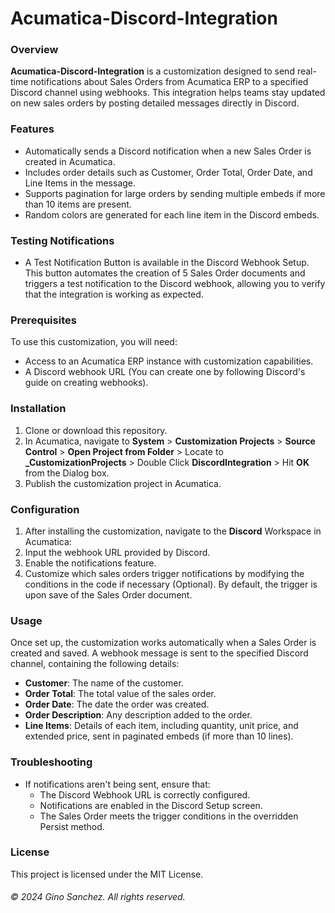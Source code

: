 # **Acumatica-Discord-Integration**
### Overview
**Acumatica-Discord-Integration** is a customization designed to send real-time notifications about Sales Orders from Acumatica ERP to a specified Discord channel using webhooks. This integration helps teams stay updated on new sales orders by posting detailed messages directly in Discord.

### Features
* Automatically sends a Discord notification when a new Sales Order is created in Acumatica.
* Includes order details such as Customer, Order Total, Order Date, and Line Items in the message.
* Supports pagination for large orders by sending multiple embeds if more than 10 items are present.
* Random colors are generated for each line item in the Discord embeds.

### Testing Notifications
* A Test Notification Button is available in the Discord Webhook Setup. This button automates the creation of 5 Sales Order documents and triggers a test notification to the Discord webhook, allowing you to verify that the integration is working as expected.
  
### Prerequisites
To use this customization, you will need:

* Access to an Acumatica ERP instance with customization capabilities.
* A Discord webhook URL (You can create one by following Discord's guide on creating webhooks).
### Installation
1. Clone or download this repository.
2. In Acumatica, navigate to **System** > **Customization Projects** > **Source Control** > **Open Project from Folder** > Locate to **_CustomizationProjects** > Double Click **DiscordIntegration** > Hit **OK** from the Dialog box.
3. Publish the customization project in Acumatica.
### Configuration
1. After installing the customization, navigate to the **Discord** Workspace in Acumatica:
2. Input the webhook URL provided by Discord.
3. Enable the notifications feature.
4. Customize which sales orders trigger notifications by modifying the conditions in the code if necessary (Optional). By default, the trigger is upon save of the Sales Order document. 
### Usage 
Once set up, the customization works automatically when a Sales Order is created and saved. A webhook message is sent to the specified Discord channel, containing the following details:

* **Customer**: The name of the customer.
* **Order Total**: The total value of the sales order.
* **Order Date**: The date the order was created.
* **Order Description**: Any description added to the order.
* **Line Items**: Details of each item, including quantity, unit price, and extended price, sent in paginated embeds (if more than 10 lines).

### Troubleshooting
* If notifications aren't being sent, ensure that:
  * The Discord Webhook URL is correctly configured.
  * Notifications are enabled in the Discord Setup screen.
  * The Sales Order meets the trigger conditions in the overridden Persist method.
 
### License
This project is licensed under the MIT License.


###### © 2024 Gino Sanchez. All rights reserved.

